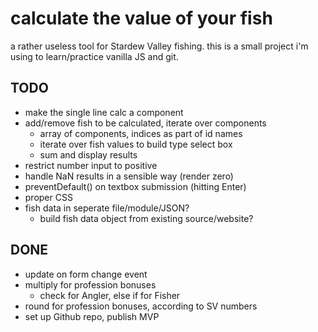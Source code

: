 # calculate the value of your fish
a rather useless tool for Stardew Valley fishing. this is a small project i'm using to learn/practice vanilla JS and git.

## TODO
- make the single line calc a component
- add/remove fish to be calculated, iterate over components
  - array of components, indices as part of id names
  - iterate over fish values to build type select box
  - sum and display results
- restrict number input to positive
- handle NaN results in a sensible way (render zero)
- preventDefault() on textbox submission (hitting Enter)
- proper CSS
- fish data in seperate file/module/JSON?
  - build fish data object from existing source/website?

## DONE
- update on form change event
- multiply for profession bonuses
  - check for Angler, else if for Fisher
- round for profession bonuses, according to SV numbers
- set up Github repo, publish MVP